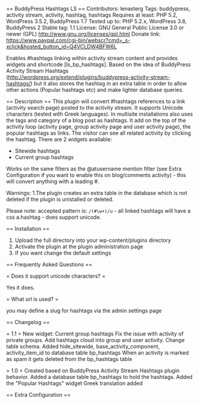 ==  BuddyPress Hashtags LS ==
Contributors: lenasterg
Tags: buddypress, activity stream, activity, hashtag, hashtags
Requires at least: PHP 5.2, WordPress 3.5.2, BuddyPress 1.7
Tested up to: PHP 5.2.x, WordPress 3.8, BuddyPress 2
Stable tag: 1.1
License: GNU General Public License 3.0 or newer (GPL) http://www.gnu.org/licenses/gpl.html
Donate link: https://www.paypal.com/cgi-bin/webscr?cmd=_s-xclick&hosted_button_id=Q4VCLDW4BFW6L


Enables #hashtags linking within activity stream content and provides widgets and shortcode [ls_bp_hashtags].
Based on the idea of BuddyPress Activity Stream Hashtags (http://wordpress.org/extend/plugins/buddypress-activity-stream-hashtags/) but it also stores the hashtag in an extra table in order to allow other actions (Popular hashtags etc) and make lighter database queries.

== Description ==
This plugin will convert #hashtags references to a link (activity search page) posted to the activity stream.
It supports Unicode characters (tested with Greek languages).
In multisite installations also uses the tags and category of a blog post as hashtags.
It add on the top of the activity loop (activity page, group activity page and user activity page), the popular hashtags as links.
The visitor can see all related activity by clicking the hashtag.
There are 2 widgets available:
- Sitewide hashtags
- Current group hashtags


Works on the same filters as the @atusername mention filter (see Extra Configuration if you want to enable this on blog/comments activity) - this will convert anything with a leading #.


Warnings:
1.The plugin creates an extra table in the database which is not deleted if the plugin is unistalled or deleted.

Please note: accepted pattern is: `/(#\w+)/u` - all linked hashtags will have a css a.hashtag - does support unicode.


== Installation ==

1. Upload the full directory into your wp-content/plugins directory
2. Activate the plugin at the plugin administration page
3. If you want change the default settings

== Frequently Asked Questions ==

= Does it support unicode characters? =

Yes it does.


= What url is used? =

you may define a slug for hashtags via the admin settings page




== Changelog ==

= 1.1 =
New widget: Current group hashtags
Fix the issue with activity of private groups.
Add hashtags cloud into group and user activity.
Change table schema. Added hide_sitewide, base_activity_component, activity_item_id to database table bp_hashtags
When an activity is marked as spam it gets deleted from the bp_hashtags table

= 1.0 =
Created based on BuddyPress Activity Stream Hashtags plugin behavior.
Added a database table bp_hashtags to hold the hashtags.
Added the "Popular Hashtags" widget
Greek translation added


== Extra Configuration ==
